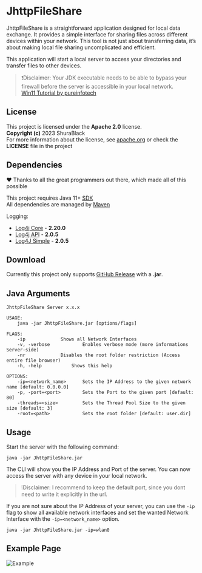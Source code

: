 # JhttpFileShare
JhttpFileShare is a straightforward application designed for local data exchange. It provides a simple interface for sharing 
files across different devices within your network. This tool is not just about transferring data, it’s about making local 
file sharing uncomplicated and efficient.

This application will start a local server to access your directories and transfer files to other devices.
> ❗️Disclaimer: Your JDK executable needs to be able to bypass your firewall before the server is accessible in your local network.<br>
> [Win11 Tutorial by pureinfotech](https://pureinfotech.com/allow-apps-firewall-windows-11/)

## License
This project is licensed under the **Apache 2.0** license.<br>
**Copyright (c)** 2023 ShuraBlack<br>
For more information about the license, see [apache.org](https://www.apache.org/licenses/LICENSE-2.0)
or check the <b>LICENSE</b> file in the project

## Dependencies
❤️ Thanks to all the great programmers out there, which made all of this possible

This project requires Java 11+ [SDK](https://www.oracle.com/java/technologies/downloads/)<br>
All dependencies are managed by [Maven](https://maven.apache.org)<br>

Logging:
- [Log4j Core](https://github.com/apache/logging-log4j2) - **2.20.0**
- [Log4j API](https://github.com/apache/logging-log4j2) - **2.0.5**
- [Log4J Simple](https://github.com/apache/logging-log4j2) - **2.0.5**

## Download
Currently this project only supports [GitHub Release](https://github.com/ShuraBlack/JhttpFileShare/releases) with a **.jar**.

## Java Arguments
```
JhttpFileShare Server x.x.x

USAGE:
	java -jar JhttpFileShare.jar [options/flags]

FLAGS:
	-ip				Shows all Network Interfaces
	-v, -verbose			Enables verbose mode (more informations Server-side)
	-nr				Disables the root folder restriction (Access entire file browser)
	-h, -help			Shows this help

OPTIONS:
	-ip=<network_name>		Sets the IP Address to the given network name [default: 0.0.0.0]
	-p, -port=<port>		Sets the Port to the given port [default: 80]
	-threads=<size>			Sets the Thread Pool Size to the given size [default: 3]
	-root=<path>			Sets the root folder [default: user.dir]
```

## Usage
Start the server with the following command:
```
java -jar JhttpFileShare.jar 
```
The CLI will show you the IP Address and Port of the server. You can now access the server with any device in your local network.
> ❕Disclaimer: I recommend to keep the default port, since you dont need to write it explicitly in the url.

If you are not sure about the IP Address of your server, you can use the `-ip` flag to show all available network interfaces
and set the wanted Network Interface with the `-ip=<network_name>` option.
```
java -jar JhttpFileShare.jar -ip=wlan0
```

## Example Page
![Example](https://github.com/ShuraBlack/JhttpFileShare/assets/69372954/44e6ad5f-0540-4542-af8c-04f4c252842d)


